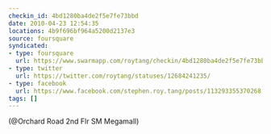 ```yaml
---
checkin_id: 4bd1280ba4de2f5e7fe73bbd
date: 2010-04-23 12:54:35
locations: 4b9f696bf964a5200d2137e3
source: foursquare
syndicated:
- type: foursquare
  url: https://www.swarmapp.com/roytang/checkin/4bd1280ba4de2f5e7fe73bbd
- type: twitter
  url: https://twitter.com/roytang/statuses/12684241235/
- type: facebook
  url: https://www.facebook.com/stephen.roy.tang/posts/113293355370268
tags: []
---
```


 (@Orchard Road 2nd Flr SM Megamall)
